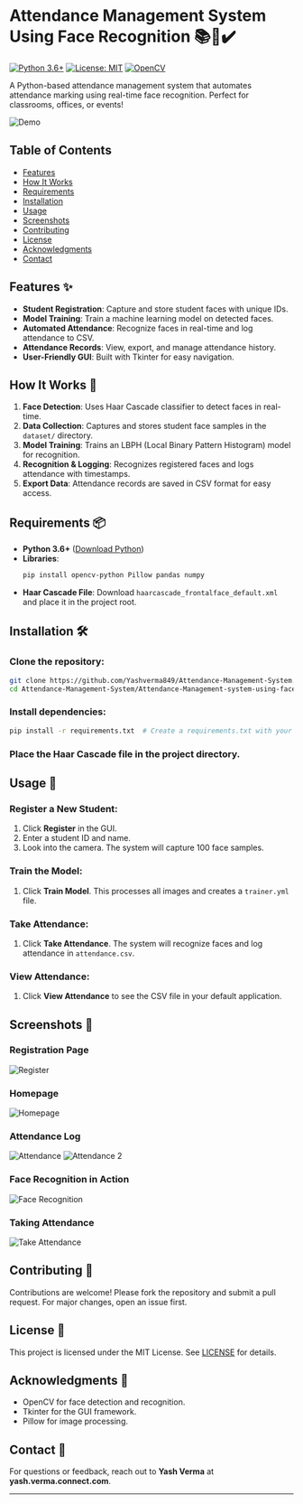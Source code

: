 # Attendance Management System Using Face Recognition 📚👤✔️

[![Python 3.6+](https://img.shields.io/badge/Python-3.6%2B-blue.svg)](https://www.python.org/downloads/)
[![License: MIT](https://img.shields.io/badge/License-MIT-green.svg)](https://opensource.org/licenses/MIT)
[![OpenCV](https://img.shields.io/badge/OpenCV-4.5%2B-orange.svg)](https://opencv.org/)

A Python-based attendance management system that automates attendance marking using real-time face recognition. Perfect for classrooms, offices, or events!

![Demo](screenshots/demo.gif) <!-- Replace with your own GIF/screenshot -->

## Table of Contents
- [Features](#features)
- [How It Works](#how-it-works)
- [Requirements](#requirements)
- [Installation](#installation)
- [Usage](#usage)
- [Screenshots](#screenshots)
- [Contributing](#contributing)
- [License](#license)
- [Acknowledgments](#acknowledgments)
- [Contact](#contact)

## Features ✨
- **Student Registration**: Capture and store student faces with unique IDs.
- **Model Training**: Train a machine learning model on detected faces.
- **Automated Attendance**: Recognize faces in real-time and log attendance to CSV.
- **Attendance Records**: View, export, and manage attendance history.
- **User-Friendly GUI**: Built with Tkinter for easy navigation.

## How It Works 🤖
1. **Face Detection**: Uses Haar Cascade classifier to detect faces in real-time.
2. **Data Collection**: Captures and stores student face samples in the `dataset/` directory.
3. **Model Training**: Trains an LBPH (Local Binary Pattern Histogram) model for recognition.
4. **Recognition & Logging**: Recognizes registered faces and logs attendance with timestamps.
5. **Export Data**: Attendance records are saved in CSV format for easy access.

## Requirements 📦
- **Python 3.6+** ([Download Python](https://www.python.org/downloads/))
- **Libraries**:
  ```bash
  pip install opencv-python Pillow pandas numpy
  ```
- **Haar Cascade File**:
  Download `haarcascade_frontalface_default.xml` and place it in the project root.

## Installation 🛠️
### Clone the repository:
```bash
git clone https://github.com/Yashverma849/Attendance-Management-System.git
cd Attendance-Management-System/Attendance-Management-system-using-face-recognition-master
```
### Install dependencies:
```bash
pip install -r requirements.txt  # Create a requirements.txt with your libraries
```
### Place the Haar Cascade file in the project directory.

## Usage 🚀
### Register a New Student:
1. Click **Register** in the GUI.
2. Enter a student ID and name.
3. Look into the camera. The system will capture 100 face samples.

### Train the Model:
1. Click **Train Model**. This processes all images and creates a `trainer.yml` file.

### Take Attendance:
1. Click **Take Attendance**. The system will recognize faces and log attendance in `attendance.csv`.

### View Attendance:
1. Click **View Attendance** to see the CSV file in your default application.

## Screenshots 📸

### Registration Page
![Register](screenshots/register.png)

### Homepage
![Homepage](screenshots/homepage.png)

### Attendance Log
![Attendance](screenshots/Attendance.png)
![Attendance 2](screenshots/Attendance2.png)

### Face Recognition in Action
![Face Recognition](screenshots/Face.png)

### Taking Attendance
![Take Attendance](screenshots/Take_attendance.png)


## Contributing 🤝
Contributions are welcome! Please fork the repository and submit a pull request. For major changes, open an issue first.

## License 📄
This project is licensed under the MIT License. See [LICENSE](LICENSE) for details.

## Acknowledgments 🙏
- OpenCV for face detection and recognition.
- Tkinter for the GUI framework.
- Pillow for image processing.

## Contact 📧
For questions or feedback, reach out to **Yash Verma** at **yash.verma.connect.com**.

---
